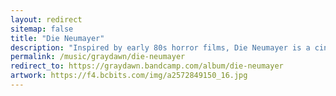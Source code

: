 ```yaml
---
layout: redirect
sitemap: false
title: "Die Neumayer"
description: "Inspired by early 80s horror films, Die Neumayer is a cinematic narrative onboard a research station in Antarctica in which all personnel are missing and a deadly predator is on the loose..."
permalink: /music/graydawn/die-neumayer
redirect_to: https://graydawn.bandcamp.com/album/die-neumayer
artwork: https://f4.bcbits.com/img/a2572849150_16.jpg
---
```

